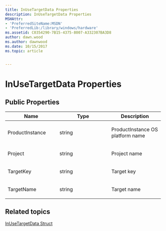 ```yaml
---
title: InUseTargetData Properties
description: InUseTargetData Properties
MSHAttr:
- 'PreferredSiteName:MSDN'
- 'PreferredLib:/library/windows/hardware'
ms.assetid: C0354290-7B15-4375-8007-A332307BA3D8
author: dawn.wood
ms.author: dawnwood
ms.date: 10/15/2017
ms.topic: article


---
```


# InUseTargetData Properties


## <span id="Public_Properties"></span><span id="public_properties"></span><span id="PUBLIC_PROPERTIES"></span>Public Properties


<table>
<colgroup>
<col width="33%" />
<col width="33%" />
<col width="33%" />
</colgroup>
<thead>
<tr class="header">
<th>Name</th>
<th>Type</th>
<th>Description</th>
</tr>
</thead>
<tbody>
<tr class="odd">
<td><p>ProductInstance</p></td>
<td><p>string</p></td>
<td><p>ProductInstance OS platform name</p></td>
</tr>
<tr class="even">
<td><p>Project</p></td>
<td><p>string</p></td>
<td><p>Project name</p></td>
</tr>
<tr class="odd">
<td><p>TargetKey</p></td>
<td><p>string</p></td>
<td><p>Target key</p></td>
</tr>
<tr class="even">
<td><p>TargetName</p></td>
<td><p>string</p></td>
<td><p>Target name</p></td>
</tr>
</tbody>
</table>

 

## <span id="related_topics"></span>Related topics


[InUseTargetData Struct](inusetargetdata-struct.md)

 

 







